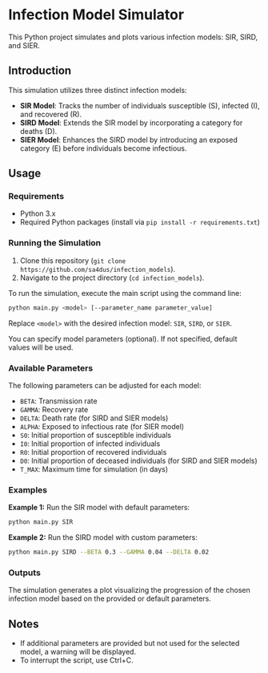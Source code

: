 # Infection Model Simulator

This Python project simulates and plots various infection models: SIR, SIRD, and SIER.

## Introduction

This simulation utilizes three distinct infection models: 

- **SIR Model**: Tracks the number of individuals susceptible (S), infected (I), and recovered (R).
- **SIRD Model**: Extends the SIR model by incorporating a category for deaths (D).
- **SIER Model**: Enhances the SIRD model by introducing an exposed category (E) before individuals become infectious.

## Usage

### Requirements

- Python 3.x
- Required Python packages (install via `pip install -r requirements.txt`)

### Running the Simulation

1. Clone this repository (`git clone https://github.com/sa4dus/infection_models`).
2. Navigate to the project directory (`cd infection_models`).

To run the simulation, execute the main script using the command line:

```bash
python main.py <model> [--parameter_name parameter_value]
```

Replace `<model>` with the desired infection model: `SIR`, `SIRD`, or `SIER`.

You can specify model parameters (optional). If not specified, default values will be used.

### Available Parameters

The following parameters can be adjusted for each model:

- `BETA`: Transmission rate
- `GAMMA`: Recovery rate
- `DELTA`: Death rate (for SIRD and SIER models)
- `ALPHA`: Exposed to infectious rate (for SIER model)
- `S0`: Initial proportion of susceptible individuals
- `I0`: Initial proportion of infected individuals
- `R0`: Initial proportion of recovered individuals
- `D0`: Initial proportion of deceased individuals (for SIRD and SIER models)
- `T_MAX`: Maximum time for simulation (in days)

### Examples

**Example 1:** Run the SIR model with default parameters:
```bash
python main.py SIR
```

**Example 2:** Run the SIRD model with custom parameters:
```bash
python main.py SIRD --BETA 0.3 --GAMMA 0.04 --DELTA 0.02
```

### Outputs

The simulation generates a plot visualizing the progression of the chosen infection model based on the provided or default parameters.

## Notes

- If additional parameters are provided but not used for the selected model, a warning will be displayed.
- To interrupt the script, use Ctrl+C.

